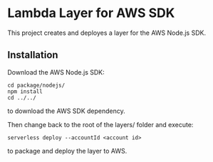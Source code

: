 # Lambda Layer for AWS SDK

This project creates and deployes a layer for the AWS Node.js SDK.

## Installation

Download the AWS Node.js SDK:

	cd package/nodejs/
	npm install
	cd ../../

to download the AWS SDK dependency.

Then change back to the root of the layers/ folder and execute:

	serverless deploy --accountId <account id>

to package and deploy the layer to AWS.
